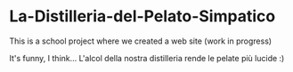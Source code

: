 # La-Distilleria-del-Pelato-Simpatico
This is a school project where we created a web site 
(work in progress)

It's funny, I think...
L'alcol della nostra distilleria rende le pelate più lucide :)
